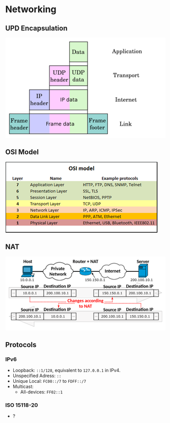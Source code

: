 # Networking

## UPD Encapsulation

![UDP encapsulation](../images/UDP_encapsulation.png)

## OSI Model

![OSI Model](../images/OSI_model.png)

## NAT

![NAT](../images/NAT_Concept.png)

## Protocols

### IPv6

- Loopback: `::1/128`, equivalent to `127.0.0.1` in IPv4.
- Unspecified Adress: `::`
- Unique Local: `FC00::/7` to `FDFF::/7`
- Multicast:
  - All-devices: `FF02::1`

### ISO 15118-20

- ?
